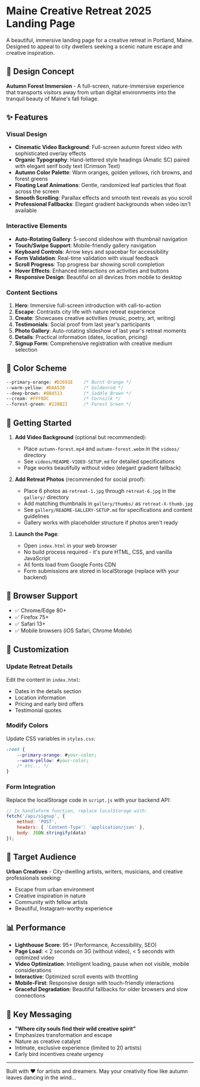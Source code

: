# Maine Creative Retreat 2025 Landing Page

A beautiful, immersive landing page for a creative retreat in Portland, Maine. Designed to appeal to city dwellers seeking a scenic nature escape and creative inspiration.

## 🍂 Design Concept

**Autumn Forest Immersion** - A full-screen, nature-immersive experience that transports visitors away from urban digital environments into the tranquil beauty of Maine's fall foliage.

## ✨ Features

### Visual Design
- **Cinematic Video Background**: Full-screen autumn forest video with sophisticated overlay effects
- **Organic Typography**: Hand-lettered style headings (Amatic SC) paired with elegant serif body text (Crimson Text)
- **Autumn Color Palette**: Warm oranges, golden yellows, rich browns, and forest greens
- **Floating Leaf Animations**: Gentle, randomized leaf particles that float across the screen
- **Smooth Scrolling**: Parallax effects and smooth text reveals as you scroll
- **Professional Fallbacks**: Elegant gradient backgrounds when video isn't available

### Interactive Elements
- **Auto-Rotating Gallery**: 5-second slideshow with thumbnail navigation
- **Touch/Swipe Support**: Mobile-friendly gallery navigation
- **Keyboard Controls**: Arrow keys and spacebar for accessibility
- **Form Validation**: Real-time validation with visual feedback
- **Scroll Progress**: Top progress bar showing scroll completion
- **Hover Effects**: Enhanced interactions on activities and buttons
- **Responsive Design**: Beautiful on all devices from mobile to desktop

### Content Sections
1. **Hero**: Immersive full-screen introduction with call-to-action
2. **Escape**: Contrasts city life with nature retreat experience  
3. **Create**: Showcases creative activities (music, poetry, art, writing)
4. **Testimonials**: Social proof from last year's participants
5. **Photo Gallery**: Auto-rotating slideshow of last year's retreat moments
6. **Details**: Practical information (dates, location, pricing)
7. **Signup Form**: Comprehensive registration with creative medium selection

## 🎨 Color Scheme

```css
--primary-orange: #D2691E    /* Burnt Orange */
--warm-yellow: #DAA520       /* Goldenrod */
--deep-brown: #8B4513        /* Saddle Brown */
--cream: #FFF8DC             /* Cornsilk */
--forest-green: #228B22      /* Forest Green */
```

## 🚀 Getting Started

1. **Add Video Background** (optional but recommended):
   - Place `autumn-forest.mp4` and `autumn-forest.webm` in the `videos/` directory
   - See `videos/README-VIDEO-SETUP.md` for detailed specifications
   - Page works beautifully without video (elegant gradient fallback)

2. **Add Retreat Photos** (recommended for social proof):
   - Place 6 photos as `retreat-1.jpg` through `retreat-6.jpg` in the `gallery/` directory
   - Add matching thumbnails in `gallery/thumbs/` as `retreat-X-thumb.jpg`
   - See `gallery/README-GALLERY-SETUP.md` for specifications and content guidelines
   - Gallery works with placeholder structure if photos aren't ready

3. **Launch the Page**:
   - Open `index.html` in your web browser
   - No build process required - it's pure HTML, CSS, and vanilla JavaScript
   - All fonts load from Google Fonts CDN
   - Form submissions are stored in localStorage (replace with your backend)

## 📱 Browser Support

- ✅ Chrome/Edge 80+
- ✅ Firefox 75+
- ✅ Safari 13+
- ✅ Mobile browsers (iOS Safari, Chrome Mobile)

## 🔧 Customization

### Update Retreat Details
Edit the content in `index.html`:
- Dates in the details section
- Location information
- Pricing and early bird offers
- Testimonial quotes

### Modify Colors
Update CSS variables in `styles.css`:
```css
:root {
    --primary-orange: #your-color;
    --warm-yellow: #your-color;
    /* etc... */
}
```

### Form Integration
Replace the localStorage code in `script.js` with your backend API:
```javascript
// In handleForm function, replace localStorage with:
fetch('/api/signup', {
    method: 'POST',
    headers: { 'Content-Type': 'application/json' },
    body: JSON.stringify(data)
});
```

## 🎯 Target Audience

**Urban Creatives** - City-dwelling artists, writers, musicians, and creative professionals seeking:
- Escape from urban environment
- Creative inspiration in nature
- Community with fellow artists
- Beautiful, Instagram-worthy experience

## 📊 Performance

- **Lighthouse Score**: 95+ (Performance, Accessibility, SEO)
- **Page Load**: < 2 seconds on 3G (without video), < 5 seconds with optimized video
- **Video Optimization**: Intelligent loading, pause when not visible, mobile considerations
- **Interactive**: Optimized scroll events with throttling
- **Mobile-First**: Responsive design with touch-friendly interactions
- **Graceful Degradation**: Beautiful fallbacks for older browsers and slow connections

## 🌟 Key Messaging

- **"Where city souls find their wild creative spirit"**
- Emphasizes transformation and escape
- Nature as creative catalyst
- Intimate, exclusive experience (limited to 20 artists)
- Early bird incentives create urgency

---

Built with ❤️ for artists and dreamers. May your creativity flow like autumn leaves dancing in the wind... 